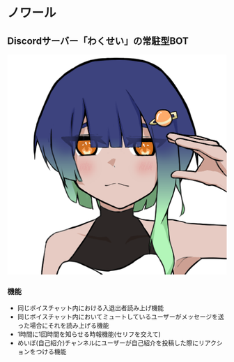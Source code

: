 # ノワール
## Discordサーバー「わくせい」の常駐型BOT

![ノワール画像](ノワール.png)

### 機能
- 同じボイスチャット内における入退出者読み上げ機能
- 同じボイスチャット内においてミュートしているユーザーがメッセージを送った場合にそれを読み上げる機能
- 1時間に1回時間を知らせる時報機能(セリフを交えて)
- めいぼ(自己紹介)チャンネルにユーザーが自己紹介を投稿した際にリアクションをつける機能